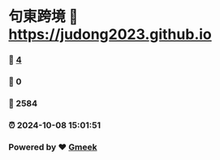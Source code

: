 # 句東跨境 :link: https://judong2023.github.io 
### :page_facing_up: [4](https://judong2023.github.io/tag.html) 
### :speech_balloon: 0 
### :hibiscus: 2584 
### :alarm_clock: 2024-10-08 15:01:51 
### Powered by :heart: [Gmeek](https://github.com/Meekdai/Gmeek)
